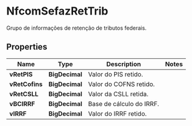 

# NfcomSefazRetTrib

Grupo de informações de retenção de tributos federais.

## Properties

| Name | Type | Description | Notes |
|------------ | ------------- | ------------- | -------------|
|**vRetPIS** | **BigDecimal** | Valor do PIS retido. |  |
|**vRetCofins** | **BigDecimal** | Valor do COFNS retido. |  |
|**vRetCSLL** | **BigDecimal** | Valor da CSLL retida. |  |
|**vBCIRRF** | **BigDecimal** | Base de cálculo do IRRF. |  |
|**vIRRF** | **BigDecimal** | Valor do IRRF retido. |  |



